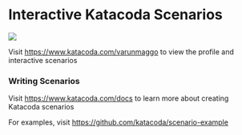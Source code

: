 # Interactive Katacoda Scenarios

[![](http://shields.katacoda.com/katacoda/varunmaggo/count.svg)](https://www.katacoda.com/varunmaggo "Get your profile on Katacoda.com")

Visit https://www.katacoda.com/varunmaggo to view the profile and interactive scenarios

### Writing Scenarios
Visit https://www.katacoda.com/docs to learn more about creating Katacoda scenarios

For examples, visit https://github.com/katacoda/scenario-example
